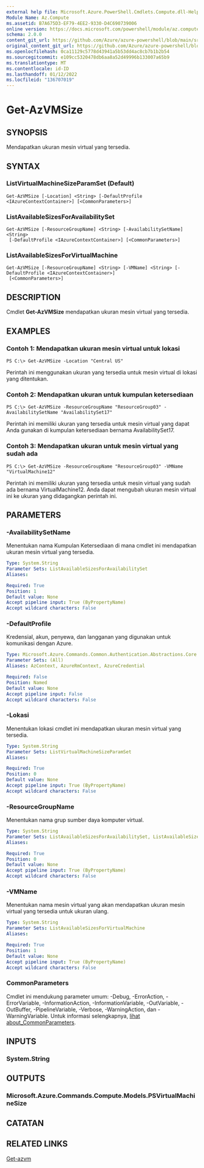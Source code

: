 ```yaml
---
external help file: Microsoft.Azure.PowerShell.Cmdlets.Compute.dll-Help.xml
Module Name: Az.Compute
ms.assetid: B7A675D3-EF79-4EE2-9330-D4C690739006
online version: https://docs.microsoft.com/powershell/module/az.compute/get-azvmsize
schema: 2.0.0
content_git_url: https://github.com/Azure/azure-powershell/blob/main/src/Compute/Compute/help/Get-AzVMSize.md
original_content_git_url: https://github.com/Azure/azure-powershell/blob/main/src/Compute/Compute/help/Get-AzVMSize.md
ms.openlocfilehash: 0ca11129c5778d43941a5b53dd4ac8cb7b1b2b54
ms.sourcegitcommit: e109cc5320478db6aa8a52d49996b133007a65b9
ms.translationtype: MT
ms.contentlocale: id-ID
ms.lasthandoff: 01/12/2022
ms.locfileid: "136707019"
---
```

# Get-AzVMSize

## SYNOPSIS
Mendapatkan ukuran mesin virtual yang tersedia.

## SYNTAX

### ListVirtualMachineSizeParamSet (Default)
```
Get-AzVMSize [-Location] <String> [-DefaultProfile <IAzureContextContainer>] [<CommonParameters>]
```

### ListAvailableSizesForAvailabilitySet
```
Get-AzVMSize [-ResourceGroupName] <String> [-AvailabilitySetName] <String>
 [-DefaultProfile <IAzureContextContainer>] [<CommonParameters>]
```

### ListAvailableSizesForVirtualMachine
```
Get-AzVMSize [-ResourceGroupName] <String> [-VMName] <String> [-DefaultProfile <IAzureContextContainer>]
 [<CommonParameters>]
```

## DESCRIPTION
Cmdlet **Get-AzVMSize** mendapatkan ukuran mesin virtual yang tersedia.

## EXAMPLES

### Contoh 1: Mendapatkan ukuran mesin virtual untuk lokasi
```
PS C:\> Get-AzVMSize -Location "Central US"
```

Perintah ini menggunakan ukuran yang tersedia untuk mesin virtual di lokasi yang ditentukan.

### Contoh 2: Mendapatkan ukuran untuk kumpulan ketersediaan
```
PS C:\> Get-AzVMSize -ResourceGroupName "ResourceGroup03" -AvailabilitySetName "AvailabilitySet17"
```

Perintah ini memiliki ukuran yang tersedia untuk mesin virtual yang dapat Anda gunakan di kumpulan ketersediaan bernama AvailabilitySet17.

### Contoh 3: Mendapatkan ukuran untuk mesin virtual yang sudah ada
```
PS C:\> Get-AzVMSize -ResourceGroupName "ResourceGroup03" -VMName "VirtualMachine12"
```

Perintah ini memiliki ukuran yang tersedia untuk mesin virtual yang sudah ada bernama VirtualMachine12.
Anda dapat mengubah ukuran mesin virtual ini ke ukuran yang didagangkan perintah ini.

## PARAMETERS

### -AvailabilitySetName
Menentukan nama Kumpulan Ketersediaan di mana cmdlet ini mendapatkan ukuran mesin virtual yang tersedia.

```yaml
Type: System.String
Parameter Sets: ListAvailableSizesForAvailabilitySet
Aliases:

Required: True
Position: 1
Default value: None
Accept pipeline input: True (ByPropertyName)
Accept wildcard characters: False
```

### -DefaultProfile
Kredensial, akun, penyewa, dan langganan yang digunakan untuk komunikasi dengan Azure.

```yaml
Type: Microsoft.Azure.Commands.Common.Authentication.Abstractions.Core.IAzureContextContainer
Parameter Sets: (All)
Aliases: AzContext, AzureRmContext, AzureCredential

Required: False
Position: Named
Default value: None
Accept pipeline input: False
Accept wildcard characters: False
```

### -Lokasi
Menentukan lokasi cmdlet ini mendapatkan ukuran mesin virtual yang tersedia.

```yaml
Type: System.String
Parameter Sets: ListVirtualMachineSizeParamSet
Aliases:

Required: True
Position: 0
Default value: None
Accept pipeline input: True (ByPropertyName)
Accept wildcard characters: False
```

### -ResourceGroupName
Menentukan nama grup sumber daya komputer virtual.

```yaml
Type: System.String
Parameter Sets: ListAvailableSizesForAvailabilitySet, ListAvailableSizesForVirtualMachine
Aliases:

Required: True
Position: 0
Default value: None
Accept pipeline input: True (ByPropertyName)
Accept wildcard characters: False
```

### -VMName
Menentukan nama mesin virtual yang akan mendapatkan ukuran mesin virtual yang tersedia untuk ukuran ulang.

```yaml
Type: System.String
Parameter Sets: ListAvailableSizesForVirtualMachine
Aliases:

Required: True
Position: 1
Default value: None
Accept pipeline input: True (ByPropertyName)
Accept wildcard characters: False
```

### CommonParameters
Cmdlet ini mendukung parameter umum: -Debug, -ErrorAction, -ErrorVariable, -InformationAction, -InformationVariable, -OutVariable, -OutBuffer, -PipelineVariable, -Verbose, -WarningAction, dan -WarningVariable. Untuk informasi selengkapnya, [lihat about_CommonParameters](http://go.microsoft.com/fwlink/?LinkID=113216).

## INPUTS

### System.String

## OUTPUTS

### Microsoft.Azure.Commands.Compute.Models.PSVirtualMachineSize

## CATATAN

## RELATED LINKS

[Get-azvm](./Get-AzVM.md)



